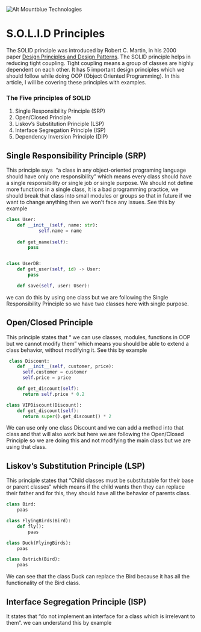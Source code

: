 ![Alt Mountblue Technologies](https://static.wixstatic.com/media/3aca1c_390a2917371943159fa1eb8274ff9c32~mv2_d_5331_3743_s_4_2.png/v1/crop/x_0,y_16,w_5331,h_3711/fill/w_96,h_67,al_c,q_85,usm_0.66_1.00_0.01/MountBlue%20Logo_2x.webp)


# S.O.L.I.D Principles
The SOLID principle was introduced by Robert C. Martin, in his 2000 paper [Design Principles and Design Patterns](https://web.archive.org/web/20150906155800/http://www.objectmentor.com/resources/articles/Principles_and_Patterns.pdf). The SOLID principle helps in reducing tight coupling. Tight coupling means a group of classes are highly dependent on each other. It has 5 important design principles which we should follow while doing OOP (Object Oriented Programming). In this article, I will be covering these principles with examples.

### The Five principles of SOLID
1. Single Responsibility Principle (SRP)
2. Open/Closed Principle
3. Liskov’s Substitution Principle (LSP)
4. Interface Segregation Principle (ISP)
5. Dependency Inversion Principle (DIP)

## Single Responsibility Principle (SRP)
This principle says  “a class in any object-oriented programing language should have only one responsibility” which means every class should have a single responsibility or single job or single purpose. We should not define more functions in a single class, It is a bad programming practice, we should break that class into small modules or groups so that in future if we want to change anything then we won't face any issues. See this by example

```python
class User:
    def __init__(self, name: str):
            self.name = name
    
    def get_name(self):
        pass


class UserDB:
    def get_user(self, id) -> User:
        pass

    def save(self, user: User):
```

we can do this by using one class but we are following the Single Responsibility Principle so we have two classes here with single purpose. 

## Open/Closed Principle
This principle states that “ we can use classes, modules, functions in OOP but we cannot modify them” which means you should be able to extend a class behavior, without modifying it.  See this by example
```python
 class Discount:
    def __init__(self, customer, price):
      self.customer = customer
      self.price = price

    def get_discount(self):
      return self.price * 0.2

class VIPDiscount(Discount):
    def get_discount(self):
      return super().get_discount() * 2
```
We can use only one class Discount and we can add a method into that class and that will also work but here we are following the Open/Closed Principle so we are doing this and not modifying the main class but we are using that class.

## Liskov’s Substitution Principle (LSP)
This principle states that “Child classes must be substitutable for their base or parent classes“ which means if the child wants then they can replace their father and for this, they should have all the behavior of parents class. 

```python
class Bird:
    paas

class FlyingBirds(Bird):
    def fly():
        paas

class Duck(FlyingBirds):
    paas

class Ostrich(Bird):
    paas
```
We can see that the class Duck can replace the Bird because it has all the functionality of the Bird class.

## Interface Segregation Principle (ISP)
It states that “do not implement an interface for a class which is irrelevant to them“. we can understand this by example
